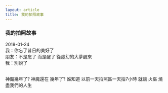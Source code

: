 ```yaml
---
layout: article
title: 我的拍照故事
---
```


### 我的拍照故事
2018-01-24
<br>我：你忘了昔日的美好了
<br>朋友：不是忘了 而是醒了 從虛幻的大夢醒來
<br>我：別說了<br>

<br>神魔幾年了? 神魔還在 幾年了? 誰知道 以前一天拍照區一天拍7小時 
就讓 火巫 燒盡我們的人生<br>




